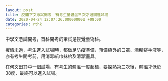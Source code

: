 ```yaml
---
layout: post
title: 疫情下文憑試開考　有考生量體溫三次才過關進試場
date: 2020-04-24 12:07:26.000000000 +08:00
categories: rthk
---
```


中學文憑試開考，首科開考的筆試是視覺藝術科。

疫情未過，考生進入試場時，都做足防疫準備，預備額外的口罩、酒精搓手液等，亦有考生開考前，用消毒紙巾抺枱及清潔畫具。

在何文田其中一個試場，有考生的體溫一度超標，要探熱第三次後，體溫才低於38度，最終可以進入試場。

